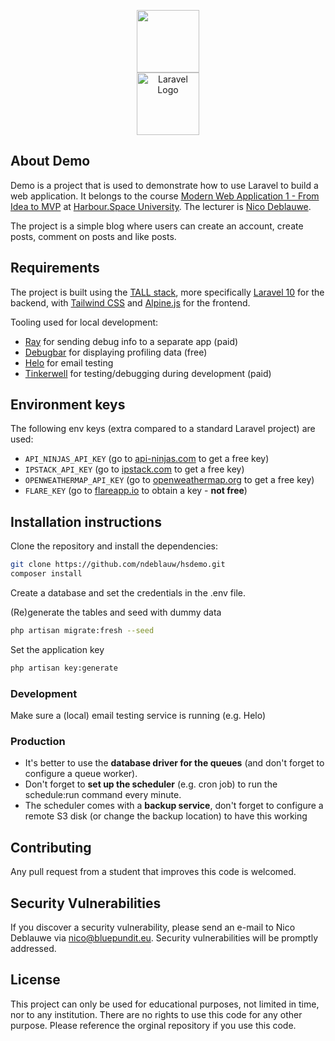<p align="center">
    <a href="https://bluepundit.eu" target="_blank"><img src="https://bluepundit.eu/img/bluepundit-logo-pundit.png?1" height="100"></a><br>
    <a href="https://harbour.space" target="_blank"><img src="https://upload.wikimedia.org/wikipedia/commons/thumb/d/dc/Harbour.Space_Logo_2.png/800px-Harbour.Space_Logo_2.png" height="100" alt="Laravel Logo"></a></p>

## About Demo
Demo is a project that is used to demonstrate how to use Laravel to build a web
application.
It belongs to the course [Modern Web Application 1 - From Idea to MVP](https://harbour.space/computer-science/courses/modern-web-application-1-nico-deblauwe-946) at [Harbour.Space University](https://harbour.space/).
The lecturer is [Nico Deblauwe](https://bluepundit.eu).

The project is a simple blog where users can create an account, create posts, comment on posts and like posts.

## Requirements
The project is built using the [TALL stack](https://tallstack.dev/), more specifically [Laravel 10](https://laravel.com) for the backend,
with [Tailwind CSS](https://tailwindcss.com/)
and [Alpine.js](https://alpinejs.dev/) for the frontend.

Tooling used for local development:
- [Ray](https://myray.app) for sending debug info to a separate app (paid)
- [Debugbar](https://github.com/barryvdh/laravel-debugbar) for displaying profiling data (free)
- [Helo](https://usehelo.com/) for email testing
- [Tinkerwell](https://tinkerwell.app/) for testing/debugging during development (paid)

## Environment keys
The following env keys (extra compared to a standard Laravel project) are used:
- `API_NINJAS_API_KEY` (go to [api-ninjas.com](https://api-ninjas.com/) to get a free key)
- `IPSTACK_API_KEY` (go to [ipstack.com](https://ipstack.com/) to get a free key)
- `OPENWEATHERMAP_API_KEY` (go to [openweathermap.org](https://openweathermap.org/) to get a free key)
- `FLARE_KEY` (go to [flareapp.io](https://flareapp.io/) to obtain a key - **not free**)

## Installation instructions
Clone the repository and install the dependencies:

```sh
git clone https://github.com/ndeblauw/hsdemo.git
composer install
```
Create a database and set the credentials in the .env file.

(Re)generate the tables and seed with dummy data
```sh
php artisan migrate:fresh --seed
```
Set the application key
```sh
php artisan key:generate
```

### Development
Make sure a (local) email testing service is running (e.g. Helo)

### Production
- It's better to use the **database driver for the queues** (and don't forget to configure a queue worker).
- Don't forget to **set up the scheduler** (e.g. cron job) to run the schedule:run command every minute.
- The scheduler comes with a **backup service**, don't forget to configure a remote S3 disk (or change the backup location) to have this working

## Contributing
Any pull request from a student that improves this code is welcomed.

## Security Vulnerabilities
If you discover a security vulnerability, please send an e-mail to Nico Deblauwe via [nico@bluepundit.eu](mailto:nico@bluepundit.eu).
Security vulnerabilities will be promptly addressed.

## License
This project can only be used for educational purposes, not limited in time, nor to any institution. There are no rights to use this code for any other purpose. Please reference the orginal repository if you use this code.

